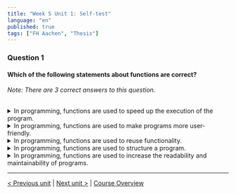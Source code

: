 ```yaml
---
title: "Week 5 Unit 1: Self-test"
language: "en"
published: true
tags: ["FH Aachen", "Thesis"]
---
```


### Question 1

#### Which of the following statements about functions are correct?

*Note: There are 3 correct answers to this question.*

<br>

<details>
	<summary>In programming, functions are used to speed up the execution of the program.</summary>
	❌
</details>


<details>
	<summary>In programming, functions are used to make programs more user-friendly.</summary>
	❌
</details>


<details>
	<summary>In programming, functions are used to reuse functionality.</summary>
	✅
</details>


<details>
	<summary>In programming, functions are used to structure a program. </summary>
	✅
</details>


<details>
	<summary>In programming, functions are used to increase the readability and maintainability of programs.</summary>
	✅
</details>

---

[< Previous unit](/teaching/python-mooc/week5_unit1_why_functions) | [Next unit >](/teaching/python-mooc/week5_unit2_return_results) |
[Course Overview](/teaching/python-mooc)